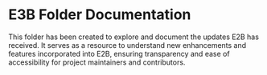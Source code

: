 # E3B Folder Documentation

This folder has been created to explore and document the updates E2B has received. It serves as a resource to understand new enhancements and features incorporated into E2B, ensuring transparency and ease of accessibility for project maintainers and contributors.
